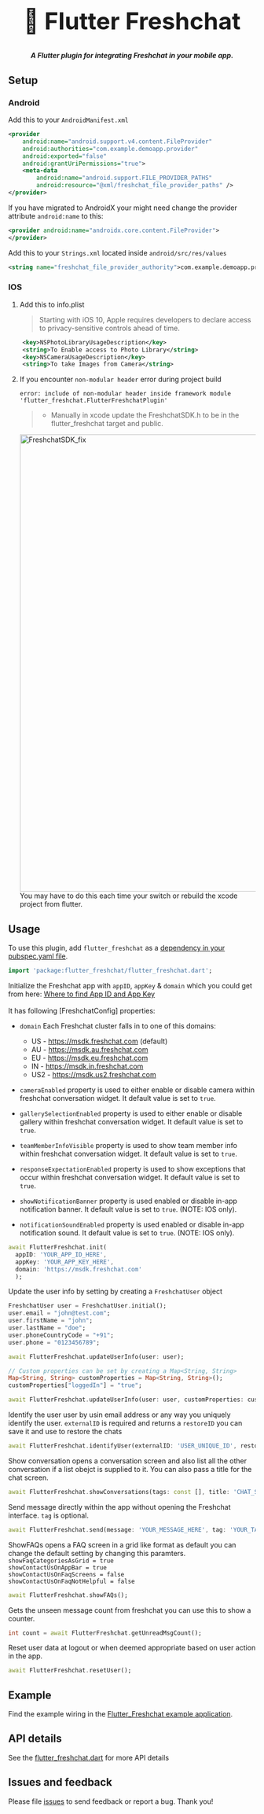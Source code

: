 <p align="center">
  <h1 align="center" style="font-size: 48px;">💬 Flutter Freshchat</h1>
  <h5 align="center">
A Flutter plugin for integrating Freshchat in your mobile app.
</p>

## Setup

### Android

Add this to your `AndroidManifest.xml`

```xml
<provider
    android:name="android.support.v4.content.FileProvider"
    android:authorities="com.example.demoapp.provider"
    android:exported="false"
    android:grantUriPermissions="true">
    <meta-data
        android:name="android.support.FILE_PROVIDER_PATHS"
        android:resource="@xml/freshchat_file_provider_paths" />
</provider>
```

If you have migrated to AndroidX your might need change the provider attribute `android:name` to this:

```xml
<provider android:name="androidx.core.content.FileProvider">
</provider>
```

Add this to your `Strings.xml` located inside `android/src/res/values`

```xml
<string name="freshchat_file_provider_authority">com.example.demoapp.provider</string>
```

### IOS

1. Add this to info.plist
   > Starting with iOS 10, Apple requires developers to declare access to privacy-sensitive controls ahead of time.

```xml
    <key>NSPhotoLibraryUsageDescription</key>
    <string>To Enable access to Photo Library</string>
    <key>NSCameraUsageDescription</key>
    <string>To take Images from Camera</string>
```

2. If you encounter `non-modular header` error during project build

    ```
    error: include of non-modular header inside framework module 'flutter_freshchat.FlutterFreshchatPlugin'
    ```

   > - Manually in xcode update the FreshchatSDK.h to be in the flutter_freshchat target and public.
   <img width="930" alt="FreshchatSDK_fix" src="https://user-images.githubusercontent.com/40217827/88995177-452a6880-d2a7-11ea-8cbc-2e47ebf62ff8.png">
   You may have to do this each time your switch or rebuild the xcode project from flutter.

<!-- 4. At this point if you try to build you will get an error something related to duplicate `info.plist` (Note: It's something to do with Freshchat) you can remove this info by following the below instructions:

- Open your `.xcworkspace` in xcode.
- Goto to `Pods`.
- Select target `flutter_freshchat`.
- Select Build Phases and then go to Compile Sources.
- Look for two `info.plist` entries and remove them. -->

## Usage

To use this plugin, add `flutter_freshchat` as a [dependency in your pubspec.yaml file](https://flutter.io/platform-plugins/).

```dart
import 'package:flutter_freshchat/flutter_freshchat.dart';
```

Initialize the Freshchat app with `appID`, `appKey` & `domain` which you could get from here: [Where to find App ID and App Key](https://support.freshchat.com/support/solutions/articles/229192)<br/><br/>
It has following [FreshchatConfig] properties:

- `domain` Each Freshchat cluster falls in to one of this domains:
  - US - https://msdk.freshchat.com (default)
  - AU - https://msdk.au.freshchat.com
  - EU - https://msdk.eu.freshchat.com
  - IN - https://msdk.in.freshchat.com
  - US2 - https://msdk.us2.freshchat.com

- `cameraEnabled` property is used to either enable or disable camera
  within freshchat conversation widget. It default value is set to `true`.

- `gallerySelectionEnabled` property is used to either enable or disable gallery
  within freshchat conversation widget. It default value is set to `true`.

- `teamMemberInfoVisible` property is used to show team member info
  within freshchat conversation widget. It default value is set to `true`.

- `responseExpectationEnabled` property is used to show exceptions that occur
  within freshchat conversation widget. It default value is set to `true`.

- `showNotificationBanner` property is used enabled or disable in-app notification
  banner. It default value is set to `true`. (NOTE: IOS only).

- `notificationSoundEnabled` property is used enabled or disable in-app notification
  sound. It default value is set to `true`. (NOTE: IOS only).

```dart
await FlutterFreshchat.init(
  appID: 'YOUR_APP_ID_HERE',
  appKey: 'YOUR_APP_KEY_HERE',
  domain: 'https://msdk.freshchat.com'
  );
```

Update the user info by setting by creating a `FreshchatUser` object

```dart
FreshchatUser user = FreshchatUser.initial();
user.email = "john@test.com";
user.firstName = "john";
user.lastName = "doe";
user.phoneCountryCode = "+91";
user.phone = "0123456789";

await FlutterFreshchat.updateUserInfo(user: user);

// Custom properties can be set by creating a Map<String, String>
Map<String, String> customProperties = Map<String, String>();
customProperties["loggedIn"] = "true";

await FlutterFreshchat.updateUserInfo(user: user, customProperties: customProperties);
```

Identify the user user by usin email address or any way you uniquely identify the user.
`externalID` is required and returns a `restoreID` you can save it and use to restore the chats

```dart
await FlutterFreshchat.identifyUser(externalID: 'USER_UNIQUE_ID', restoreID: 'USER_RESTORE_ID');
```

Show conversation opens a conversation screen and also list all the other conversation if a list obejct is supplied to it. You can also pass a title for the chat screen.

```dart
await FlutterFreshchat.showConversations(tags: const [], title: 'CHAT_SCREEN_TITLE');
```

Send message directly within the app without opening the Freshchat interface. `tag` is optional.

```dart
await FlutterFreshchat.send(message: 'YOUR_MESSAGE_HERE', tag: 'YOUR_TAG_HERE');
```

ShowFAQs opens a FAQ screen in a grid like format as default you can change the default setting by changing this paramters.<br>
`showFaqCategoriesAsGrid = true`<br>
`showContactUsOnAppBar = true`<br>
`showContactUsOnFaqScreens = false`<br>
`showContactUsOnFaqNotHelpful = false`<br>

```dart
await FlutterFreshchat.showFAQs();
```

Gets the unseen message count from freshchat you can use this to show a counter.

```dart
int count = await FlutterFreshchat.getUnreadMsgCount();
```

Reset user data at logout or when deemed appropriate based on user action in the app.

```dart
await FlutterFreshchat.resetUser();
```

## Example

Find the example wiring in the [Flutter_Freshchat example application](https://github.com/fayeed/flutter_freshchat/blob/master/example/lib/main.dart).

## API details

See the [flutter_freshchat.dart](https://github.com/fayeed/flutter_freshchat/blob/master/lib/flutter_freshchat.dart) for more API details

## Issues and feedback

Please file [issues](https://github.com/fayeed/flutter_freshchat/issues)
to send feedback or report a bug. Thank you!
